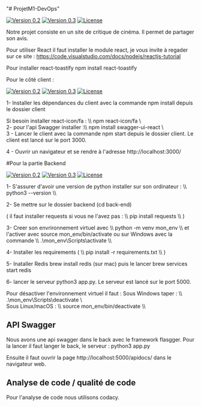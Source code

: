 "# ProjetM1-DevOps" 

[![Version 0.2](https://img.shields.io/badge/Version-0.2-brightgreen.svg)](https://github.com/LDorinfo/ProjetM1-DevOps/releases/tag/v0.2)
[![Version 0.3](https://img.shields.io/badge/Version-0.3-brightgreen.svg)](https://github.com/LDorinfo/ProjetM1-DevOps/releases/tag/v0.3)
[![License](https://img.shields.io/badge/License-MIT-blue.svg)](https://github.com/LDorinfo/ProjetM1-DevOps/blob/main/LICENCE)

Notre projet consiste en un site de critique de cinéma. Il permet de partager son avis. 

Pour utiliser React il faut installer le module react, je vous invite à regader sur ce site : https://code.visualstudio.com/docs/nodejs/reactjs-tutorial

Pour installer react-toastify
npm install react-toastify

Pour le côté client : 

[![Version 0.2](https://img.shields.io/badge/Version-0.2-brightgreen.svg)](https://github.com/LDorinfo/ProjetM1-DevOps/releases/tag/v0.2)
[![Version 0.3](https://img.shields.io/badge/Version-0.3-brightgreen.svg)](https://github.com/LDorinfo/ProjetM1-DevOps/releases/tag/v0.3)
[![License](https://img.shields.io/badge/License-MIT-blue.svg)](https://github.com/LDorinfo/ProjetM1-DevOps/blob/main/client/LICENCE)

1- Installer les dépendances du client avec la commande npm install depuis le dossier client

Si besoin installer react-icon/fa : 
\\\ npm react-icon/fa \\\
2- pour l'api Swagger installer :\\\ npm install swagger-ui-react \\\
3 - Lancer le client avec la commande npm start depuis le dossier client. Le client est lancé sur le port 3000.

4 - Ouvrir un navigateur et se rendre à l'adresse http://localhost:3000/

#Pour la partie Backend

[![Version 0.2](https://img.shields.io/badge/Version-0.2-brightgreen.svg)](https://github.com/LDorinfo/ProjetM1-DevOps/releases/tag/v0.2)
[![Version 0.3](https://img.shields.io/badge/Version-0.3-brightgreen.svg)](https://github.com/LDorinfo/ProjetM1-DevOps/releases/tag/v0.3)
[![License](https://img.shields.io/badge/License-MIT-blue.svg)](https://github.com/LDorinfo/ProjetM1-DevOps/blob/main/back-end/LICENCE)

1- S'assurer d'avoir une version de python installer sur son ordinateur : \\\ python3 --version \\\

2- Se mettre sur le dossier backend (cd back-end)

( il faut installer requests si vous ne l'avez pas : \\\ pip install requests \\\ )

3- Creer son envrironnement virtuel avec \\\ python -m venv mon_env \\\ et l'activer avec source mon_env/bin/activate ou sur Windows avec la commande \\\ .\mon_env\Scripts\activate \\\

4- Installer les requirements ( \\\ pip install -r requirements.txt \\\ )


5- Inataller Redis brew install redis (sur mac) puis le lancer brew services start redis

6- lancer le serveur python3 app.py. Le serveur est lancé sur le port 5000.

Pour désactiver l'environnement virtuel il faut : 
  Sous Windows taper : \\\ .\mon_env\Scripts\deactivate \\\
  Sous Linux/macOS : \\\ source mon_env/bin/deactivate \\\


## API Swagger 
Nous avons une api swagger dans le back avec le framework flasgger. Pour la lancer il faut langer le back, le serveur : python3 app.py

Ensuite il faut ouvrir la page http://localhost:5000/apidocs/ dans le navigateur web. 

## Analyse de code / qualité de code

Pour l'analyse de code nous utilisons codacy. 